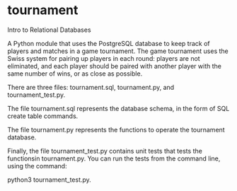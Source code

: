 # tournament
Intro to Relational Databases

A Python module that uses the PostgreSQL database to keep track of players and matches in a game tournament. The game tournament uses the Swiss system for pairing up players in each round: players are not eliminated, and each player should be paired with another player with the same number of wins, or as close as possible.

There are three files: tournament.sql, tournament.py, and tournament_test.py.

The file tournament.sql represents the database schema, in the form of SQL create table commands.

The file tournament.py represents the functions to operate the tournament database.

Finally, the file tournament_test.py contains unit tests that tests the functionsin tournament.py. You can run the tests from the command line, using the command:

python3 tournament_test.py.
